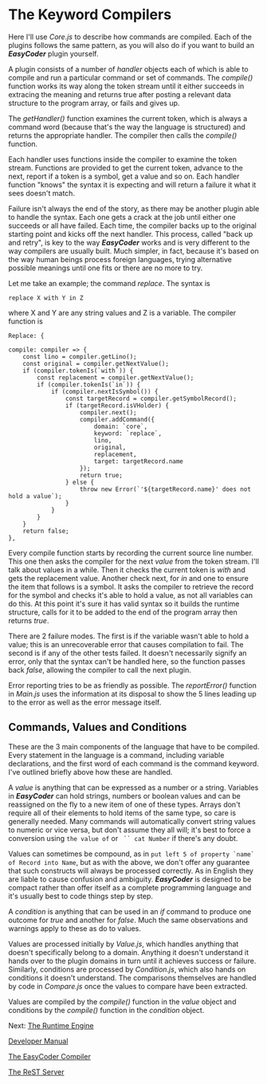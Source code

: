 # The Keyword Compilers #

Here I'll use _Core.js_ to describe how commands are compiled. Each of the plugins follows the same pattern, as you will also do if you want to build an **_EasyCoder_** plugin yourself.

A plugin consists of a number of _handler_ objects each of which is able to compile and run a particular command or set of commands. The _compile()_ function works its way along the token stream until it either succeeds in extracing the meaning and returns true after posting a relevant data structure to the program array, or fails and gives up.

The _getHandler()_ function examines the current token, which is always a command word (because that's the way the language is structured) and returns the appropriate handler. The compiler then calls the _compile()_ function.

Each handler uses functions inside the compiler to examine the token stream. Functions are provided to get the current token, advance to the next, report if a token is a symbol, get a value and so on. Each handler function "knows" the syntax it is expecting and will return a failure it what it sees doesn't match.

Failure isn't always the end of the story, as there may be another plugin able to handle the syntax. Each one gets a crack at the job until either one succeeds or all have failed. Each time, the compiler backs up to the original starting point and kicks off the next handler. This process, called "back up and retry", is key to the way **_EasyCoder_** works and is very different to the way compilers are usually built. Much simpler, in fact, because it's based on the way human beings process foreign languages, trying alternative possible meanings until one fits or there are no more to try.

Let me take an example; the command _replace_. The syntax is

```replace X with Y in Z```

where X and Y are any string values and Z is a variable. The compiler function is

```
Replace: {

compile: compiler => {
	const lino = compiler.getLino();
	const original = compiler.getNextValue();
	if (compiler.tokenIs(`with`)) {
		const replacement = compiler.getNextValue();
		if (compiler.tokenIs(`in`)) {
			if (compiler.nextIsSymbol()) {
				const targetRecord = compiler.getSymbolRecord();
				if (targetRecord.isVHolder) {
					compiler.next();
					compiler.addCommand({
						domain: `core`,
						keyword: `replace`,
						lino,
						original,
						replacement,
						target: targetRecord.name
					});
					return true;
				} else {
					throw new Error(`'${targetRecord.name}' does not hold a value`);
				}
			}
		}
	}
	return false;
},
```
Every compile function starts by recording the current source line number. This one then asks the compiler for the next _value_ from the token stream. I'll talk about values in a while. Then it checks the current token is _with_ and gets the replacement value. Another check next, for _in_ and one to ensure the item that follows is a symbol. It asks the compiler to retrieve the record for the symbol and checks it's able to hold a value, as not all variables can do this. At this point it's sure it has valid syntax so it builds the runtime structure, calls for it to be added to the end of the program array then returns _true_.

There are 2 failure modes. The first is if the variable wasn't able to hold a value; this is an unrecoverable error that causes compilation to fail. The second is if any of the other tests failed. It doesn't necessarily signify an error, only that the syntax can't be handled here, so the function passes back _false_, allowing the compiler to call the next plugin.

Error reporting tries to be as friendly as possible. The _reportError()_ function in _Main.js_ uses the information at its disposal to show the 5 lines leading up to the error as well as the error message itself.

## Commands, Values and Conditions ##

These are the 3 main components of the language that have to be compiled. Every statement in the language is a command, including variable declarations, and the first word of each command is the command keyword. I've outlined briefly above how these are handled.

A _value_ is anything that can be expressed as a number or a string. Variables in **_EasyCoder_** can hold strings, numbers or boolean values and can be reassigned on the fly to a new item of one of these types. Arrays don't require all of their elements to hold items of the same type, so care is generally needed. Many commands will automatically convert string values to numeric or vice versa, but don't assume they all will; it's best to force a conversion using ```the value of``` or ``` `` cat Number``` if there's any doubt.

Values can sometimes be compound, as in ```put left 5 of property `name` of Record into Name```, but as with the above, we don't offer any guarantee that such constructs will always be processed correctly. As in English they are liable to cause confusion and ambiguity. **_EasyCoder_** is designed to be compact rather than offer itself as a complete programming language and it's usually best to code things step by step.

A _condition_ is anything that can be used in an _if_ command to produce one outcome for _true_ and another for _false_. Much the same observations and warnings apply to these as do to values.

Values are processed initially by _Value.js_, which handles anything that doesn't specifically belong to a domain. Anything it doesn't understand it hands over to the plugin domains in turn until it achieves success or failure. Similarly, conditions are processed by _Condition.js_, which also hands on conditions it doesn't understand. The comparisons themselves are handled by code in _Compare.js_ once the values to compare have been extracted.

Values are compiled by the _compile()_ function in the _value_ object and conditions by the _compile()_ function in the _condition_ object.

Next: [The Runtime Engine](Runtime.md)

[Developer Manual](Developer.md)

[The EasyCoder Compiler](Compiler.md)

[The ReST Server](REST.md)